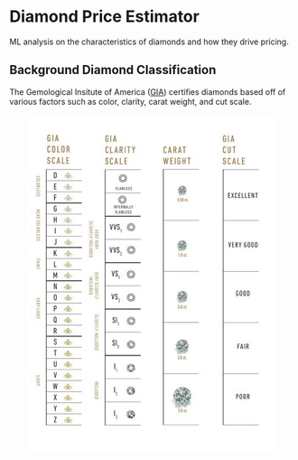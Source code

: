 # Diamond Price Estimator
ML analysis on the characteristics of diamonds and how they drive pricing.

## Background Diamond Classification

The Gemological Insitute of America ([GIA](https://4cs.gia.edu/en-us/diamond-grading-report/)) certifies diamonds based off of various factors such as color, clarity, carat weight, and cut scale.

<p align="center"><img src="https://github.com/Travis-Molnoskey/Final_Project/blob/main/images/GIA-diamond-grading-scale.jpg" alt="GIA Diamond Grading Scale"></p>

